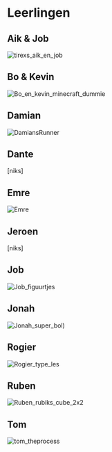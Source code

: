 # Leerlingen

## Aik & Job

![tirexs_aik_en_job](Aik_en_Job/tirexs_aik_en_job.png)

## Bo & Kevin

![Bo_en_kevin_minecraft_dummie](Bo_en_kevin/Bo_en_kevin_minecraft_dummie.png)

## Damian

![DamiansRunner](Damian/DamiansRunner.png)

## Dante

[niks]

## Emre

![Emre](Emre/Emre.png)

## Jeroen

[niks]

## Job

![Job_figuurtjes](Job/Job_figuurtjes.png)

## Jonah

![Jonah_super_bol](Jonah/Jonah_super_bol.png))

## Rogier

![Rogier_type_les](Rogier/Rogier_type_les.png)

## Ruben

![Ruben_rubiks_cube_2x2](Ruben/Ruben_rubiks_cube_2x2.png)

## Tom

![tom_theprocess](Tom/tom_theprocess.png)

